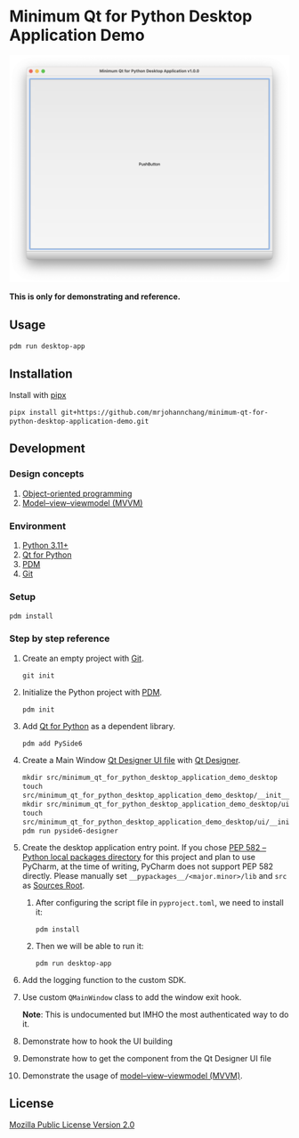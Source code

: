 # Minimum Qt for Python Desktop Application Demo

![screenshot](docs/screenshot.png)

**This is only for demonstrating and reference.**

## Usage

```
pdm run desktop-app
```

## Installation

Install with [pipx](https://pipx.pypa.io/stable/installation/)

```
pipx install git+https://github.com/mrjohannchang/minimum-qt-for-python-desktop-application-demo.git
```

## Development

### Design concepts

1. [Object-oriented programming](https://en.wikipedia.org/wiki/Object-oriented_programming)
2. [Model–view–viewmodel (MVVM)](https://en.wikipedia.org/wiki/Model%E2%80%93view%E2%80%93viewmodel)

### Environment

1. [Python 3.11+](https://www.python.org/)
2. [Qt for Python](https://doc.qt.io/qtforpython)
3. [PDM](https://pdm-project.org/)
4. [Git](https://git-scm.com/)

### Setup

```
pdm install
```

### Step by step reference

1. Create an empty project with [Git](https://git-scm.com/).

    ```
    git init
    ```

2. Initialize the Python project with [PDM](https://pdm-project.org/).

    ```
    pdm init
    ```

3. Add [Qt for Python](https://doc.qt.io/qtforpython) as a dependent library.

    ```
    pdm add PySide6
    ```

4. Create a Main Window [Qt Designer UI file](https://doc.qt.io/qt-6/designer-ui-file-format.html) with [Qt Designer](https://doc.qt.io/qt-6/qtdesigner-manual.html).

    ```
    mkdir src/minimum_qt_for_python_desktop_application_demo_desktop
    touch src/minimum_qt_for_python_desktop_application_demo_desktop/__init__.py
    mkdir src/minimum_qt_for_python_desktop_application_demo_desktop/ui
    touch src/minimum_qt_for_python_desktop_application_demo_desktop/ui/__init__.py
    pdm run pyside6-designer
    ```

5. Create the desktop application entry point. If you chose [PEP 582 – Python local packages directory](https://peps.python.org/pep-0582/) for this project and plan to use PyCharm, at the time of writing, PyCharm does not support PEP 582 directly. Please manually set `__pypackages__/<major.minor>/lib` and `src` as [Sources Root](https://www.jetbrains.com/help/pycharm/configuring-project-structure.html#mark-dir-project-view).

    1. After configuring the script file in `pyproject.toml`, we need to install it:

        ```
        pdm install
        ```

    2. Then we will be able to run it:

        ```
        pdm run desktop-app
        ```

6. Add the logging function to the custom SDK.

7. Use custom `QMainWindow` class to add the window exit hook.

   **Note**: This is undocumented but IMHO the most authenticated way to do it.

8. Demonstrate how to hook the UI building

9. Demonstrate how to get the component from the Qt Designer UI file

10. Demonstrate the usage of [model–view–viewmodel (MVVM)](https://en.wikipedia.org/wiki/Model%E2%80%93view%E2%80%93viewmodel).

## License

[Mozilla Public License Version 2.0](https://www.mozilla.org/en-US/MPL/2.0/)
